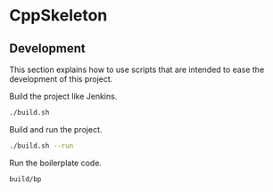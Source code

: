 # CppSkeleton

## Development

This section explains how to use scripts that are intended to ease the development of this project.

Build the project like Jenkins.

```sh
./build.sh
```

Build and run the project.

```sh
./build.sh --run
```

Run the boilerplate code.

```sh
build/bp
```
